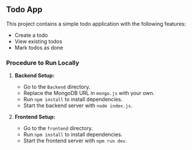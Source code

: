 ## Todo App

This project contains a simple todo application with the following features:

- Create a todo
- View existing todos
- Mark todos as done

### Procedure to Run Locally

1. **Backend Setup:**
   - Go to the `Backend` directory.
   - Replace the MongoDB URL in `mongo.js` with your own.
   - Run `npm install` to install dependencies.
   - Start the backend server with `node index.js`.

2. **Frontend Setup:**
   - Go to the `frontend` directory.
   - Run `npm install` to install dependencies.
   - Start the frontend server with `npm run dev`.